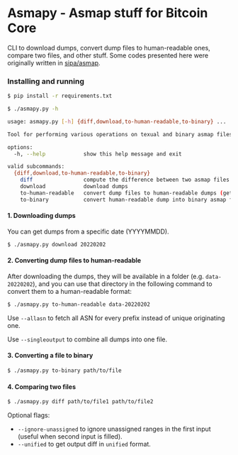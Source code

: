 # Asmapy - Asmap stuff for Bitcoin Core

CLI to download dumps, convert dump files to human-readable ones, compare two files, and other stuff. Some codes presented here were originally written in [sipa/asmap](https://github.com/sipa/asmap/tree/nextgen).

### Installing and running

```sh
$ pip install -r requirements.txt
```

```sh
$ ./asmapy.py -h
```

```sh
usage: asmapy.py [-h] {diff,download,to-human-readable,to-binary} ...

Tool for performing various operations on texual and binary asmap files.

options:
  -h, --help            show this help message and exit

valid subcommands:
  {diff,download,to-human-readable,to-binary}
    diff                compute the difference between two asmap files
    download            download dumps
    to-human-readable   convert dump files to human-readable dumps (getting unique originating ASN for this prefix)
    to-binary           convert human-readable dump into binary asmap file
```


#### 1. Downloading dumps

You can get dumps from a specific date (YYYYMMDD).

```sh
$ ./asmapy.py download 20220202
```

#### 2. Converting dump files to human-readable

After downloading the dumps, they will be available in a folder (e.g. `data-20220202`), and you can use that directory in the following command to convert them to a human-readable format:

```sh
$ ./asmapy.py to-human-readable data-20220202
```

Use `--allasn` to fetch all ASN for every prefix instead of unique originating one.

Use `--singleoutput` to combine all dumps into one file.

#### 3. Converting a file to binary

```sh
$ ./asmapy.py to-binary path/to/file
```

#### 4. Comparing two files

```sh
$ ./asmapy.py diff path/to/file1 path/to/file2
```

Optional flags:
- `--ignore-unassigned` to ignore unassigned ranges in the first input (useful when second input is filled).
- `--unified` to get output diff in `unified` format.
